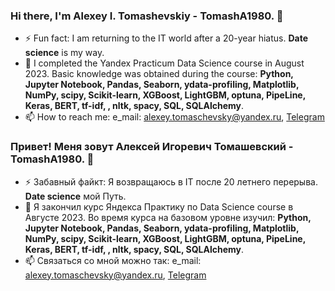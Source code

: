### Hi there, I'm Alexey I. Tomashevskiy - TomashA1980. 👋

- ⚡ Fun fact: I am returning to the IT world after a 20-year hiatus. **Date science** is my way.
- 🌱 I completed the Yandex Practicum Data Science course in August 2023. Basic knowledge was obtained during the course: **Python, Jupyter Notebook, Pandas, Seaborn, ydata-profiling, Matplotlib, NumPy, scipy, Scikit-learn, XGBoost, LightGBM, optuna, PipeLine, Keras, BERT, tf-idf, , nltk, spacy, SQL, SQLAlchemy**.
- 📫 How to reach me: e_mail: alexey.tomaschevsky@yandex.ru, [Telegram](https://t.me/TomashA1980)

### Привет! Меня зовут Алексей Игоревич Томашевский - TomashA1980. 👋

- ⚡ Забавный файкт: Я возвращаюсь в IT после 20 летнего перерыва. **Date science** мой Путь.
- 🌱 Я закончил курс Яндекса Практику по Data Science course в Августе 2023. Во время курса на базовом уровне изучил: **Python, Jupyter Notebook, Pandas, Seaborn, ydata-profiling, Matplotlib, NumPy, scipy, Scikit-learn, XGBoost, LightGBM, optuna, PipeLine, Keras, BERT, tf-idf, , nltk, spacy, SQL, SQLAlchemy**.
- 📫 Связаться со мной можно так: e_mail: alexey.tomaschevsky@yandex.ru, [Telegram](https://t.me/TomashA1980)
<!--
**TomashA1980/TomashA1980** is a ✨ _special_ ✨ repository because its `README.md` (this file) appears on your GitHub profile.

Here are some ideas to get you started:

- 🔭 I’m currently working on ...
- 🌱 I’m currently learning ...
- 👯 I’m looking to collaborate on ...
- 🤔 I’m looking for help with ...
- 💬 Ask me about ...
- 📫 How to reach me: ...
- 😄 Pronouns: ...
- ⚡ Fun fact: ...
-->
